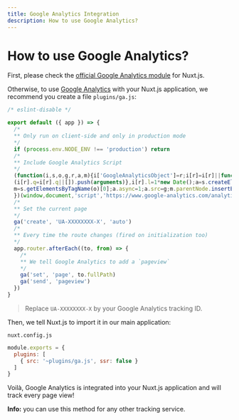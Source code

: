 ```yaml
---
title: Google Analytics Integration
description: How to use Google Analytics?
---
```


# How to use Google Analytics?

First, please check the [official Google Analytics module](https://github.com/nuxt-community/analytics-module) for Nuxt.js.

Otherwise, to use [Google Analytics](https://www.google.com/analytics/) with your Nuxt.js application, we recommend you create a file `plugins/ga.js`:

```js
/* eslint-disable */

export default ({ app }) => {
  /*
  ** Only run on client-side and only in production mode
  */
  if (process.env.NODE_ENV !== 'production') return
  /*
  ** Include Google Analytics Script
  */
  (function(i,s,o,g,r,a,m){i['GoogleAnalyticsObject']=r;i[r]=i[r]||function(){
  (i[r].q=i[r].q||[]).push(arguments)},i[r].l=1*new Date();a=s.createElement(o),
  m=s.getElementsByTagName(o)[0];a.async=1;a.src=g;m.parentNode.insertBefore(a,m)
  })(window,document,'script','https://www.google-analytics.com/analytics.js','ga');
  /*
  ** Set the current page
  */
  ga('create', 'UA-XXXXXXXX-X', 'auto')
  /*
  ** Every time the route changes (fired on initialization too)
  */
  app.router.afterEach((to, from) => {
    /*
    ** We tell Google Analytics to add a `pageview`
    */
    ga('set', 'page', to.fullPath)
    ga('send', 'pageview')
  })
}
```

> Replace `UA-XXXXXXXX-X` by your Google Analytics tracking ID.

Then, we tell Nuxt.js to import it in our main application:

`nuxt.config.js`

```js
module.exports = {
  plugins: [
    { src: '~plugins/ga.js', ssr: false }
  ]
}
```

Voilà, Google Analytics is integrated into your Nuxt.js application and will track every page view!

<p class="Alert Alert--nuxt-green">

<b>Info:</b> you can use this method for any other tracking service.

</p>
